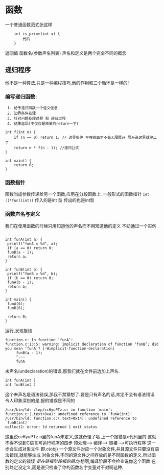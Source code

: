 # 函数

   一个普通函数范式张这样
   ```
       int is_prime(int x) {
           代码
       }
   ```
   返回值 函数名(参数声名列表) 声名和定义是两个完全不同的概念

## 递归程序

   他不是一种算法,只是一种编程技巧,他的作用和三个循环是一样的!
   ### 编写递归函数:

     1. 给予递归函数一个语义信息
     2. 边界条件处理
     3. 针对问题处理过程 和 递归过程 
     4. 结果返回(不仅仅是简单的return一下)

```
int f(int n) {
    if (n == 0) return 1; // 边界条件 写在前面才不会无限展开 展开道这里就停止了
    return n * f(n - 1); //递归公式
}

int main() {
    return 0;
}
```

   ### 函数指针

   函数当成参数传递给另一个函数,应用在分段函数上.
   一般形式的函数指针 `int ((*fun)(int))` 传入的是int 型 传出的也是int型



   ### 函数声名与定义

   我们在使用函数的时候只用知道他的声名而不用知道他的定义
   不妨通过一个实例
   ```
   
int funA(int a) {
    printf("funA = %d", a);
    if (a == 0) return 0;
    funB(a - 1);
    return a;
}

int funB(int b) {
    printf("funB = %d", b);
    if (b == 0) return 0;
    funA(b - 1);
    return b;
}

int main() {
    funA(6);
    funB(6);

    return 0;
}
   ```

运行,发现报错
```
function.c: In function ‘funA’:
function.c:13:5: warning: implicit declaration of function ‘funB’; did you mean ‘funA’? [-Wimplicit-function-declaration]
     funB(a - 1);
     ^~~~
     funA

```
未声名(undeclaration)的错误,那我们就在文件前边加上声名.

```
int funA(int )
int funB(int )
```

   这个未声名是语法错误,那我不禁猜想了.要是只有声名的话,肯定不会有语法错误
   令人印象深刻的是,报的错误是不同的
   ```
   /usr/bin/ld: /tmp/cc6yuPTz.o: in function `main':
function.c:(.text+0xa): undefined reference to `funA(int)'
/usr/bin/ld: function.c:(.text+0x14): undefined reference to `funB(int)'
collect2: error: ld returned 1 exit status

   ```


   这里说cc6yuPTz.o里的funA未定义,这就奇怪了哈.上一个报错是c代码里的
   这就不得不说到C语言可运行程序的四步
   预处理--> 编译--> 链接 -->可执行程序
              这一步会生成对象文件
              即.o(obj)
    一个源文件对应一个对象文件,并且源文件只要没有语法错误,就能够生成
    对象文件.不同的源文件之间存放的是不同函数的定义,所以函数的定义的错误
    *是在链接阶段报的错*.你想啊,编译阶段不会检查说你这个函数
    在别处定没定义,而是说只检查了你的函数名字变量对不对啊这种.







